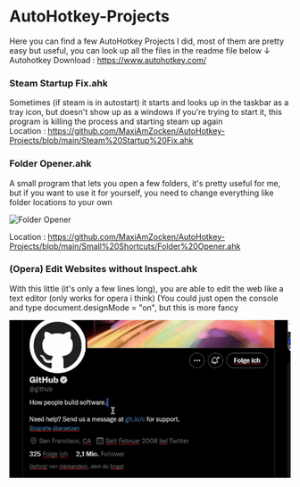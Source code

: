 # AutoHotkey-Projects
Here you can find a few AutoHotkey Projects I did, most of them are pretty easy but useful, you can look up all the files in the readme file below ↓ <br/>
Autohotkey Download : https://www.autohotkey.com/

### Steam Startup Fix.ahk
Sometimes (if steam is in autostart) it starts and looks up in the taskbar as a tray icon, but doesn't show up as a windows if you're trying to start it, this program is killing the process and starting steam up again <br/>
Location : https://github.com/MaxiAmZocken/AutoHotkey-Projects/blob/main/Steam%20Startup%20Fix.ahk

### Folder Opener.ahk

A small program that lets you open a few folders, it's pretty useful for me, but if you want to use it for yourself, you need to change everything like folder locations to your own

![Folder Opener](https://i.imgur.com/ITca9I7.png)

Location : https://github.com/MaxiAmZocken/AutoHotkey-Projects/blob/main/Small%20Shortcuts/Folder%20Opener.ahk

### (Opera) Edit Websites without Inspect.ahk
With this little (it's only a few lines long), you are able to edit the web like a text editor (only works for opera i think)
(You could just open the console and type document.designMode = "on", but this is more fancy

![Opera Edit Websites without Inspect](https://github.com/MaxiAmZocken/Recources/blob/main/Opera%20GIF%20Dings%20(1).gif)
